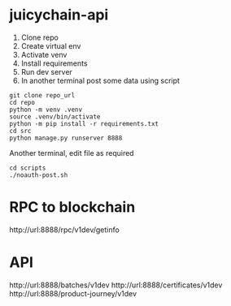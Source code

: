 # juicychain-api

1. Clone repo
2. Create virtual env
3. Activate venv
4. Install requirements
5. Run dev server
6. In another terminal post some data using script

```
git clone repo_url
cd repo
python -m venv .venv
source .venv/bin/activate
python -m pip install -r requirements.txt
cd src
python manage.py runserver 8888
```
Another terminal, edit file as required
```
cd scripts
./noauth-post.sh
```

# RPC to blockchain
http://url:8888/rpc/v1dev/getinfo

# API
http://url:8888/batches/v1dev
http://url:8888/certificates/v1dev
http://url:8888/product-journey/v1dev
